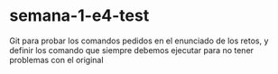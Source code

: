 # semana-1-e4-test
Git para probar los comandos pedidos en el enunciado de los retos, y definir los comando que siempre debemos ejecutar para no tener problemas con el original
